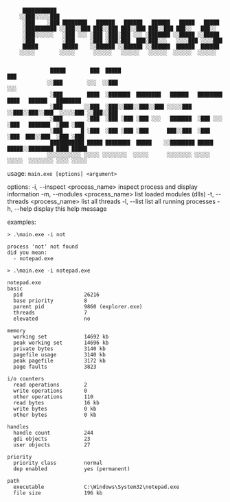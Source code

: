 ﻿```
     ███████████                                                                                  
    ░░███░░░░░███                                                                                 
     ░███    ░███ ████████   ██████   ██████   ██████   █████   █████                             
     ░██████████ ░░███░░███ ███░░███ ███░░███ ███░░███ ███░░   ███░░                              
     ░███░░░░░░   ░███ ░░░ ░███ ░███░███ ░░░ ░███████ ░░█████ ░░█████                             
     ░███         ░███     ░███ ░███░███  ███░███░░░   ░░░░███ ░░░░███                            
     █████        █████    ░░██████ ░░██████ ░░██████  ██████  ██████                             
    ░░░░░        ░░░░░      ░░░░░░   ░░░░░░   ░░░░░░  ░░░░░░  ░░░░░░                              
                                                                         
                                                                                                   
              █████        ███  █████                                    ███                      
             ░░███        ░░░  ░░███                                    ░░░                       
              ░███        ████  ░███████  ████████   ██████   ████████  ████   ██████   ████████  
              ░███       ░░███  ░███░░███░░███░░███ ░░░░░███ ░░███░░███░░███  ░░░░░███ ░░███░░███ 
              ░███        ░███  ░███ ░███ ░███ ░░░   ███████  ░███ ░░░  ░███   ███████  ░███ ░███ 
              ░███      █ ░███  ░███ ░███ ░███      ███░░███  ░███      ░███  ███░░███  ░███ ░███ 
              ███████████ █████ ████████  █████    ░░████████ █████     █████░░████████ ████ █████
             ░░░░░░░░░░░ ░░░░░ ░░░░░░░░  ░░░░░      ░░░░░░░░ ░░░░░     ░░░░░  ░░░░░░░░ ░░░░ ░░░░░  
```

usage: `main.exe [options] <argument>`

options:
  -i, --inspect <process_name>    inspect process and display information
  -m, --modules <process_name>    list loaded modules (dlls)
  -t, --threads <process_name>    list all threads
  -l, --list                      list all running processes
  -h, --help                      display this help message

examples:

```
> .\main.exe -i not

process 'not' not found
did you mean:
  - notepad.exe

> .\main.exe -i notepad.exe

notepad.exe
basic
  pid                    26216
  base priority          8
  parent pid             9860 (explorer.exe)
  threads                7
  elevated               no

memory
  working set            14692 kb
  peak working set       14696 kb
  private bytes          3140 kb
  pagefile usage         3140 kb
  peak pagefile          3172 kb
  page faults            3823

i/o counters
  read operations        2
  write operations       0
  other operations       110
  read bytes             16 kb
  write bytes            0 kb
  other bytes            0 kb

handles
  handle count           244
  gdi objects            23
  user objects           27

priority
  priority class         normal
  dep enabled            yes (permanent)

path
  executable             C:\Windows\System32\notepad.exe
  file size              196 kb
 ```